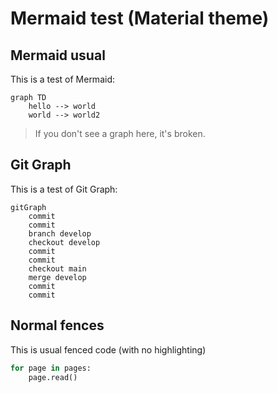 # Mermaid test (Material theme)

## Mermaid usual
This is a test of Mermaid:

```mermaid
graph TD
    hello --> world
    world --> world2
```

> If you don't see a graph here, it's broken.

## Git Graph
This is a test of Git Graph: 

```mermaid
gitGraph
    commit
    commit
    branch develop
    checkout develop
    commit
    commit
    checkout main
    merge develop
    commit
    commit
```


## Normal fences
This is usual fenced code (with no highlighting)

```python
for page in pages:
    page.read()
```

